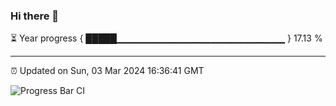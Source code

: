 ### Hi there 👋

⏳ Year progress { █████▁▁▁▁▁▁▁▁▁▁▁▁▁▁▁▁▁▁▁▁▁▁▁▁▁ } 17.13 %

---

⏰ Updated on Sun, 03 Mar 2024 16:36:41 GMT

![Progress Bar CI](https://github.com/IshwaranRudhara/GIT-ACTION/workflows/Progress%20Bar%20CI/badge.svg)
